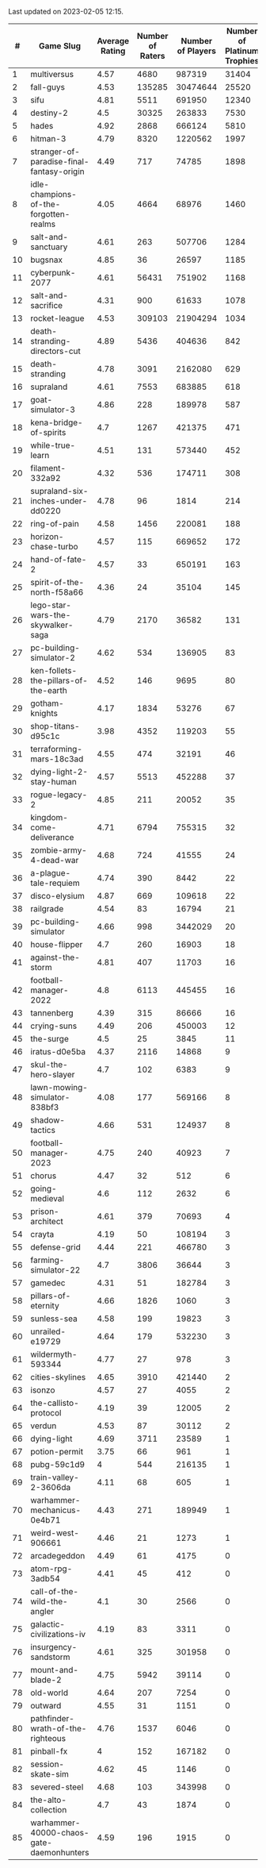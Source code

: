 Last updated on 2023-02-05 12:15.


|#|Game Slug|Average Rating|Number of Raters|Number of Players|Number of Platinum Trophies|Max Rarity (%)|
|---|---|---|---|---|---|---|
|1|multiversus|4.57|4680|987319|31404|75|
|2|fall-guys|4.53|135285|30474644|25520|2|
|3|sifu|4.81|5511|691950|12340|97|
|4|destiny-2|4.5|30325|263833|7530|94|
|5|hades|4.92|2868|666124|5810|89|
|6|hitman-3|4.79|8320|1220562|1997|47|
|7|stranger-of-paradise-final-fantasy-origin|4.49|717|74785|1898|98|
|8|idle-champions-of-the-forgotten-realms|4.05|4664|68976|1460|3|
|9|salt-and-sanctuary|4.61|263|507706|1284|83|
|10|bugsnax|4.85|36|26597|1185|97|
|11|cyberpunk-2077|4.61|56431|751902|1168|65|
|12|salt-and-sacrifice|4.31|900|61633|1078|91|
|13|rocket-league|4.53|309103|21904294|1034|78|
|14|death-stranding-directors-cut|4.89|5436|404636|842|91|
|15|death-stranding|4.78|3091|2162080|629|91|
|16|supraland|4.61|7553|683885|618|99|
|17|goat-simulator-3|4.86|228|189978|587|92|
|18|kena-bridge-of-spirits|4.7|1267|421375|471|94|
|19|while-true-learn|4.51|131|573440|452|93|
|20|filament-332a92|4.32|536|174711|308|93|
|21|supraland-six-inches-under-dd0220|4.78|96|1814|214|99|
|22|ring-of-pain|4.58|1456|220081|188|96|
|23|horizon-chase-turbo|4.57|115|669652|172|88|
|24|hand-of-fate-2|4.57|33|650191|163|72|
|25|spirit-of-the-north-f58a66|4.36|24|35104|145|66|
|26|lego-star-wars-the-skywalker-saga|4.79|2170|36582|131|97|
|27|pc-building-simulator-2|4.62|534|136905|83|75|
|28|ken-follets-the-pillars-of-the-earth|4.52|146|9695|80|44|
|29|gotham-knights|4.17|1834|53276|67|26|
|30|shop-titans-d95c1c|3.98|4352|119203|55|97|
|31|terraforming-mars-18c3ad|4.55|474|32191|46|43|
|32|dying-light-2-stay-human|4.57|5513|452288|37|7|
|33|rogue-legacy-2|4.85|211|20052|35|4|
|34|kingdom-come-deliverance|4.71|6794|755315|32|30|
|35|zombie-army-4-dead-war|4.68|724|41555|24|67|
|36|a-plague-tale-requiem|4.74|390|8442|22|92|
|37|disco-elysium|4.87|669|109618|22|28|
|38|railgrade|4.54|83|16794|21|98|
|39|pc-building-simulator|4.66|998|3442029|20|48|
|40|house-flipper|4.7|260|16903|18|94|
|41|against-the-storm|4.81|407|11703|16|38|
|42|football-manager-2022|4.8|6113|445455|16|49|
|43|tannenberg|4.39|315|86666|16|88|
|44|crying-suns|4.49|206|450003|12|66|
|45|the-surge|4.5|25|3845|11|94|
|46|iratus-d0e5ba|4.37|2116|14868|9|85|
|47|skul-the-hero-slayer|4.7|102|6383|9|93|
|48|lawn-mowing-simulator-838bf3|4.08|177|569166|8|84|
|49|shadow-tactics|4.66|531|124937|8|6|
|50|football-manager-2023|4.75|240|40923|7|79|
|51|chorus|4.47|32|512|6|87|
|52|going-medieval|4.6|112|2632|6|68|
|53|prison-architect|4.61|379|70693|4|28|
|54|crayta|4.19|50|108194|3|23|
|55|defense-grid|4.44|221|466780|3|80|
|56|farming-simulator-22|4.7|3806|36644|3|77|
|57|gamedec|4.31|51|182784|3|27|
|58|pillars-of-eternity|4.66|1826|1060|3|81|
|59|sunless-sea|4.58|199|19823|3|36|
|60|unrailed-e19729|4.64|179|532230|3|10|
|61|wildermyth-593344|4.77|27|978|3|19|
|62|cities-skylines|4.65|3910|421440|2|71|
|63|isonzo|4.57|27|4055|2|57|
|64|the-callisto-protocol|4.19|39|12005|2|6|
|65|verdun|4.53|87|30112|2|76|
|66|dying-light|4.69|3711|23589|1|95|
|67|potion-permit|3.75|66|961|1|98|
|68|pubg-59c1d9|4|544|216135|1|74|
|69|train-valley-2-3606da|4.11|68|605|1|89|
|70|warhammer-mechanicus-0e4b71|4.43|271|189949|1|25|
|71|weird-west-906661|4.46|21|1273|1|86|
|72|arcadegeddon|4.49|61|4175|0|90|
|73|atom-rpg-3adb54|4.41|45|412|0|99|
|74|call-of-the-wild-the-angler|4.1|30|2566|0|65|
|75|galactic-civilizations-iv|4.19|83|3311|0|79|
|76|insurgency-sandstorm|4.61|325|301958|0|5|
|77|mount-and-blade-2|4.75|5942|39114|0|28|
|78|old-world|4.64|207|7254|0|82|
|79|outward|4.55|31|1151|0|72|
|80|pathfinder-wrath-of-the-righteous|4.76|1537|6046|0|51|
|81|pinball-fx|4|152|167182|0|85|
|82|session-skate-sim|4.62|45|1146|0|28|
|83|severed-steel|4.68|103|343998|0|18|
|84|the-alto-collection|4.7|43|1874|0|33|
|85|warhammer-40000-chaos-gate-daemonhunters|4.59|196|1915|0|8|
